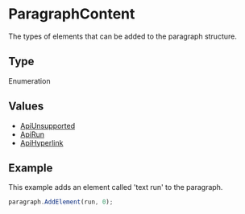 # ParagraphContent

The types of elements that can be added to the paragraph structure.

## Type

Enumeration

## Values

- [ApiUnsupported](../ApiUnsupported/ApiUnsupported.md)
- [ApiRun](../ApiRun/ApiRun.md)
- [ApiHyperlink](../ApiHyperlink/ApiHyperlink.md)


## Example

This example adds an element called 'text run' to the paragraph.

```javascript editor-xlsx
paragraph.AddElement(run, 0);
```
